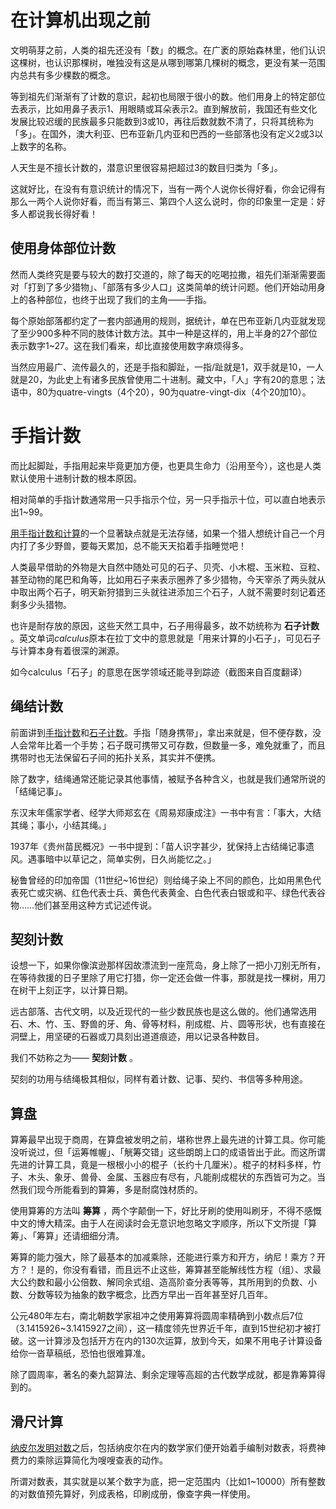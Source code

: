 # 在计算机出现之前



文明萌芽之前，人类的祖先还没有「数」的概念。在广袤的原始森林里，他们认识这棵树，也认识那棵树，唯独没有这是从哪到哪第几棵树的概念，更没有某一范围内总共有多少棵数的概念。

等到祖先们渐渐有了计数的意识，起初也局限于很小的数。他们用身上的特定部位去表示，比如用鼻子表示1、用眼睛或耳朵表示2。直到解放前，我国还有些文化发展比较迟缓的民族最多只能数到3或10，再往后数就数不清了，只将其统称为「多」。在国外，澳大利亚、巴布亚新几内亚和巴西的一些部落也没有定义2或3以上数字的名称。

人天生是不擅长计数的，潜意识里很容易把超过3的数目归类为「多」。

这就好比，在没有有意识统计的情况下，当有一两个人说你长得好看，你会记得有那么一两个人说你好看，而当有第三、第四个人这么说时，你的印象里一定是：好多人都说我长得好看！

## 使用身体部位计数

然而人类终究是要与较大的数打交道的，除了每天的吃喝拉撒，祖先们渐渐需要面对「打到了多少猎物」、「部落有多少人口」这类简单的统计问题。他们开始动用身上的各种部位，也终于出现了我们的主角——手指。

每个原始部落都约定了一套内部通用的规则，据统计，单在巴布亚新几内亚就发现了至少900多种不同的肢体计数方法。其中一种是这样的，用上半身的27个部位表示数字1~27。这在我们看来，却比直接使用数字麻烦得多。


当然应用最广、流传最久的，还是手指和脚趾，一指/趾就是1，双手就是10，一人就是20，为此史上有诸多民族曾使用二十进制。藏文中，「人」字有20的意思；法语中，80为quatre-vingts（4个20），90为quatre-vingt-dix（4个20加10）。


# 手指计数

而比起脚趾，手指用起来毕竟更加方便，也更具生命力（沿用至今），这也是人类默认使用十进制计数的根本原因。

相对简单的手指计数通常用一只手指示个位，另一只手指示十位，可以直白地表示出1~99。

[用手指计数和计算](https://www.jianshu.com/p/829c217d4c31)的一个显著缺点就是无法存储，如果一个猎人想统计自己一个月内打了多少野兽，要每天累加，总不能天天掐着手指睡觉吧！


人类最早借助的外物是大自然中随处可见的石子、贝壳、小木棍、玉米粒、豆粒、甚至动物的尾巴和角等，比如用石子来表示圈养了多少猎物，今天宰杀了两头就从中取出两个石子，明天新狩猎到三头就往进添加三个石子，人就不需要时刻记着还剩多少头猎物。

也许是耐存放的原因，这些天然工具中，石子用得最多，故不妨统称为 **石子计数** 。英文单词*calculus*原本在拉丁文中的意思就是「用来计算的小石子」，可见石子与计算本身有着很深的渊源。

如今calculus「石子」的意思在医学领域还能寻到踪迹（截图来自百度翻译）


## 绳结计数


前面讲到[手指计数](https://www.jianshu.com/p/829c217d4c31)和[石子计数](https://www.jianshu.com/p/917b329d85b0)。手指「随身携带」，拿出来就是，但不便存数，没人会常年比着一个手势；石子既可携带又可存数，但数量一多，难免就重了，而且携带时也无法保留石子间的拓扑关系，其实并不便携。


除了数字，结绳通常还能记录其他事情，被赋予各种含义，也就是我们通常所说的「结绳记事」。

东汉末年儒家学者、经学大师郑玄在《周易郑康成注》一书中有言：「事大，大结其绳；事小，小结其绳。」

1937年《贵州苗民概况》一书中提到：「苗人识字甚少，犹保持上古结绳记事遗风。遇事暗中以草记之，简单实例，日久尚能忆之。」

秘鲁曾经的印加帝国（11世纪~16世纪）则给绳子染上不同的颜色，比如用黑色代表死亡或灾祸、红色代表士兵、黄色代表黄金、白色代表白银或和平、绿色代表谷物……他们甚至用这种方式记述传说。

## 契刻计数
设想一下，如果你像滨逊那样因故漂流到一座荒岛，身上除了一把小刀别无所有，在等待救援的日子里除了用它打猎，你一定还会做一件事，那就是找一棵树，用刀在树干上刻正字，以计算日期。

远古部落、古代文明，以及近现代的一些少数民族也是这么做的。他们通常选用石、木、竹、玉、野兽的牙、角、骨等材料，削成棍、片、圆等形状，也有直接在洞壁上，用坚硬的石器或刀具刻出道道痕迹，用以记录各种数目。

我们不妨称之为—— **契刻计数** 。



契刻的功用与结绳极其相似，同样有着计数、记事、契约、书信等多种用途。


## 算盘
算筹最早出现于商周，在算盘被发明之前，堪称世界上最先进的计算工具。你可能没听说过，但「运筹帷幄」、「觥筹交错」这些朗朗上口的成语皆出于此。而这所谓先进的计算工具，竟是一根根小小的棍子（长约十几厘米）。棍子的材料多样，竹子、木头、象牙、兽骨、金属、玉器应有尽有，凡能削成棍状的东西皆可为之。当然我们现今所能看到的算筹，多是耐腐蚀材质的。


使用算筹的方法叫 **筹算** ，两个字颠倒一下，好比牙刷的使用叫刷牙，不得不感慨中文的博大精深。由于人在阅读时会无意识地忽略文字顺序，所以下文所提「算筹」、「筹算」还请细细分清。

筹算的能力强大，除了最基本的加减乘除，还能进行乘方和开方，纳尼！乘方？开方？！是的，你没有看错，而且远不止这些，筹算甚至能解线性方程（组）、求最大公约数和最小公倍数、解同余式组、造高阶查分表等等，其所用到的负数、小数、分数等较为抽象的数字概念，比西方早出一百年甚至好几百年。

公元480年左右，南北朝数学家祖冲之使用筹算将圆周率精确到小数点后7位（3.1415926~3.1415927之间），这一精度领先世界近千年，直到15世纪初才被打破。这一计算涉及包括开方在内的130次运算，放到今天，如果不用电子计算设备给你一沓草稿纸，恐怕也很难算准。

除了圆周率，著名的秦九韶算法、剩余定理等高超的古代数学成就，都是靠筹算得到的。


## 滑尺计算
[纳皮尔发明对数](https://www.jianshu.com/p/676a472a0e20)之后，包括纳皮尔在内的数学家们便开始着手编制对数表，将费神费力的乘除运算简化为嗖嗖查表的动作。

所谓对数表，其实就是以某个数字为底，把一定范围内（比如1~10000）所有整数的对数值预先算好，列成表格，印刷成册，像查字典一样使用。

